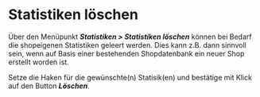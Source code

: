 # Statistiken löschen

Über den Menüpunkt _**Statistiken \> Statistiken löschen**_ können bei Bedarf die shopeigenen Statistiken geleert werden. Dies kann z.B. dann sinnvoll sein, wenn auf Basis einer bestehenden Shopdatenbank ein neuer Shop erstellt worden ist.

Setze die Haken für die gewünschte\(n\) Statisik\(en\) und bestätige mit Klick auf den Button _**Löschen**_.